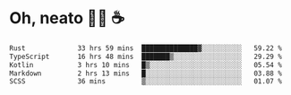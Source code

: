 # Oh, neato 🧑‍💻 ☕

<!--START_SECTION:waka-->

```txt
Rust             33 hrs 59 mins  ██████████████▓░░░░░░░░░░   59.22 %
TypeScript       16 hrs 48 mins  ███████▒░░░░░░░░░░░░░░░░░   29.29 %
Kotlin           3 hrs 10 mins   █▒░░░░░░░░░░░░░░░░░░░░░░░   05.54 %
Markdown         2 hrs 13 mins   █░░░░░░░░░░░░░░░░░░░░░░░░   03.88 %
SCSS             36 mins         ▒░░░░░░░░░░░░░░░░░░░░░░░░   01.07 %
```

<!--END_SECTION:waka-->
